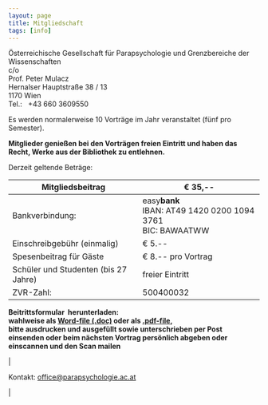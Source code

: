 ```yaml
---
layout: page
title: Mitgliedschaft
tags: [info]
---
```

Österreichische Gesellschaft für Parapsychologie und Grenzbereiche der Wissenschaften\
c/o\
Prof. Peter Mulacz\
Hernalser Hauptstraße 38 / 13\
1170 Wien\
Tel.:   +43 660 3609550

Es werden normalerweise 10 Vorträge im Jahr veranstaltet (fünf pro Semester).

**Mitglieder genießen bei den Vorträgen freien Eintritt und haben das Recht, Werke aus der Bibliothek zu entlehnen.**

Derzeit geltende Beträge:


| Mitgliedsbeitrag                 | € 35,--                                                            |
|----------------------------------|--------------------------------------------------------------------|
| Bankverbindung:                  | easy**bank** <br/>IBAN: AT49 1420 0200 1094 3761<br/>BIC: BAWAATWW |
| Einschreibgebühr (einmalig)      | € 5.--                                                             |
| Spesenbeitrag für Gäste          | € 8.-- pro Vortrag                                                 |
| Schüler und Studenten (bis 27 Jahre) | freier Eintritt                                                    |
| ZVR-Zahl: | 500400032                                                          |



**Beitrittsformular  herunterladen:\
wahlweise als [Word-file (.doc)](https://parapsychologie.ac.at/formular.doc) oder als [.pdf-file](https://parapsychologie.ac.at/formular.pdf),\
bitte ausdrucken und ausgefüllt sowie unterschrieben per Post einsenden oder beim nächsten Vortrag persönlich abgeben oder einscannen und den Scan mailen**

|

Kontakt: [office@parapsychologie.ac.at](mailto:office@parapsychologie.ac.at?subject=Kontaktaufnahme)

|
